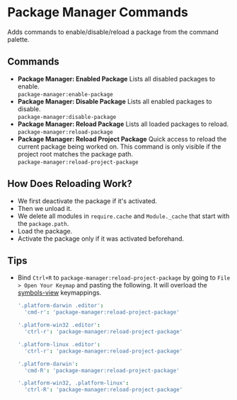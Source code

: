Package Manager Commands
========================

Adds commands to enable/disable/reload a package from the command palette.

Commands
--------

* **Package Manager: Enabled Package**
  Lists all disabled packages to enable.  
  `package-manager:enable-package`
* **Package Manager: Disable Package**
  Lists all enabled packages to disable.  
  `package-manager:disable-package`
* **Package Manager: Reload Package**
  Lists all loaded packages to reload.  
  `package-manager:reload-package`
* **Package Manager: Reload Project Package**
  Quick access to reload the current package being worked on. This command is only visible if the project root matches the package path.  
  `package-manager:reload-project-package`

How Does Reloading Work?
------------------------

* We first deactivate the package if it's activated.
* Then we unload it.
* We delete all modules in `require.cache` and `Module._cache` that start with the `package.path`.
* Load the package.
* Activate the package only if it was activated beforehand.

Tips
----

* Bind `Ctrl+R` to `package-manager:reload-project-package` by going to `File > Open Your Keymap` and pasting the following. It will overload the [symbols-view](https://github.com/atom/symbols-view/blob/master/keymaps/symbols-view.cson) keymappings.
  ```coffeescript
  '.platform-darwin .editor':
    'cmd-r': 'package-manager:reload-project-package'

  '.platform-win32 .editor':
    'ctrl-r': 'package-manager:reload-project-package'

  '.platform-linux .editor':
    'ctrl-r': 'package-manager:reload-project-package'

  '.platform-darwin':
    'cmd-R': 'package-manager:reload-project-package'

  '.platform-win32, .platform-linux':
    'ctrl-R': 'package-manager:reload-project-package'
  ```
